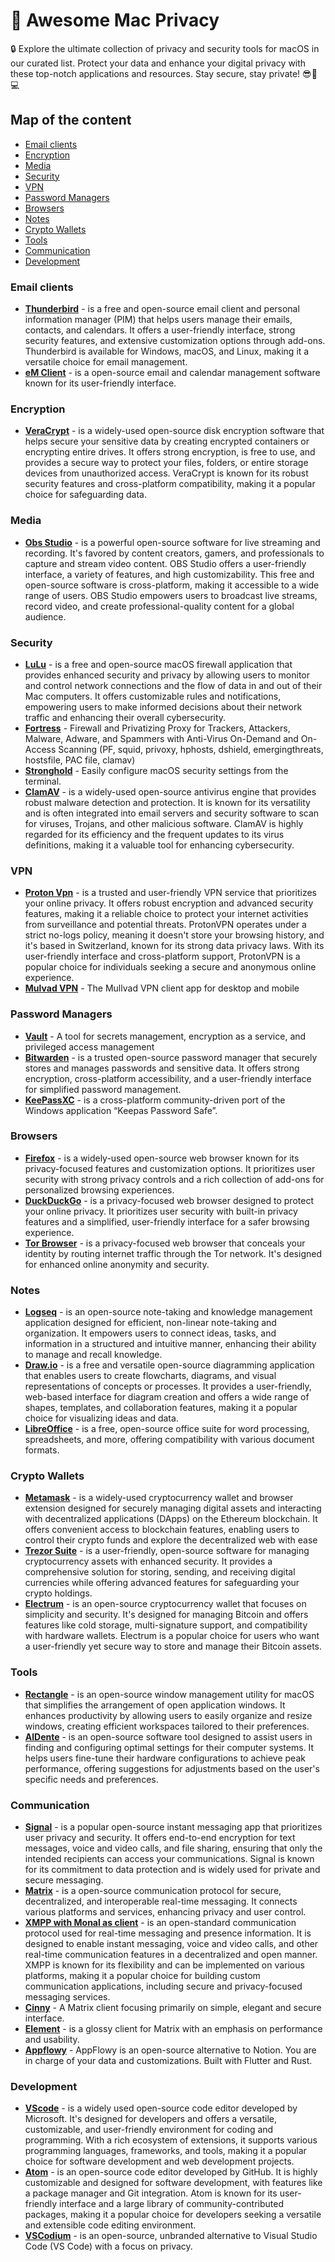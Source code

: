 # 🦄 Awesome Mac Privacy

🔒 Explore the ultimate collection of privacy and security tools for macOS in our curated list. Protect your data and enhance your digital privacy with these top-notch applications and resources. Stay secure, stay private! 😎🍏💻

## Map of the content
- [Email clients](#email-clients)
- [Encryption](#encryption)
- [Media](#media)
- [Security](#security)
- [VPN](#vpn)
- [Password Managers](#password-managers)
- [Browsers](#browsers)
- [Notes](#notes)
- [Crypto Wallets](#crypto-wallets)
- [Tools](#tools)
- [Communication](#communication)
- [Development](#developmemt)

### Email clients
- **[Thunderbird](https://www.thunderbird.net/)** - is a free and open-source email client and personal information manager (PIM) that helps users manage their emails, contacts, and calendars. It offers a user-friendly interface, strong security features, and extensive customization options through add-ons. Thunderbird is available for Windows, macOS, and Linux, making it a versatile choice for email management.
- **[eM Client](https://github.com/emclient)** - is a open-source email and calendar management software known for its user-friendly interface.
  
### Encryption
- **[VeraCrypt](https://github.com/veracrypt/VeraCrypt)** - is a widely-used open-source disk encryption software that helps secure your sensitive data by creating encrypted containers or encrypting entire drives. It offers strong encryption, is free to use, and provides a secure way to protect your files, folders, or entire storage devices from unauthorized access. VeraCrypt is known for its robust security features and cross-platform compatibility, making it a popular choice for safeguarding data.
  
### Media
- **[Obs Studio](https://github.com/obsproject/obs-studio)** - is a powerful open-source software for live streaming and recording. It's favored by content creators, gamers, and professionals to capture and stream video content. OBS Studio offers a user-friendly interface, a variety of features, and high customizability. This free and open-source software is cross-platform, making it accessible to a wide range of users. OBS Studio empowers users to broadcast live streams, record video, and create professional-quality content for a global audience.
  
### Security
- **[LuLu](https://github.com/objective-see/LuLu)** - is a free and open-source macOS firewall application that provides enhanced security and privacy by allowing users to monitor and control network connections and the flow of data in and out of their Mac computers. It offers customizable rules and notifications, empowering users to make informed decisions about their network traffic and enhancing their overall cybersecurity.
- **[Fortress](https://github.com/essandess/macOS-Fortress)** - Firewall and Privatizing Proxy for Trackers, Attackers, Malware, Adware, and Spammers with Anti-Virus On-Demand and On-Access Scanning (PF, squid, privoxy, hphosts, dshield, emergingthreats, hostsfile, PAC file, clamav)
- **[Stronghold](https://github.com/alichtman/stronghold)** - Easily configure macOS security settings from the terminal.
- **[ClamAV](https://github.com/Cisco-Talos/clamav)** - is a widely-used open-source antivirus engine that provides robust malware detection and protection. It is known for its versatility and is often integrated into email servers and security software to scan for viruses, Trojans, and other malicious software. ClamAV is highly regarded for its efficiency and the frequent updates to its virus definitions, making it a valuable tool for enhancing cybersecurity.
  
### VPN
- **[Proton Vpn](https://github.com/ProtonVPN)** - is a trusted and user-friendly VPN service that prioritizes your online privacy. It offers robust encryption and advanced security features, making it a reliable choice to protect your internet activities from surveillance and potential threats. ProtonVPN operates under a strict no-logs policy, meaning it doesn't store your browsing history, and it's based in Switzerland, known for its strong data privacy laws. With its user-friendly interface and cross-platform support, ProtonVPN is a popular choice for individuals seeking a secure and anonymous online experience.
- **[Mulvad VPN](https://github.com/mullvad/mullvadvpn-app)** - The Mullvad VPN client app for desktop and mobile
  
### Password Managers
- **[Vault](https://github.com/hashicorp/vault)** - A tool for secrets management, encryption as a service, and privileged access management
- **[Bitwarden](https://github.com/bitwarden)** - is a trusted open-source password manager that securely stores and manages passwords and sensitive data. It offers strong encryption, cross-platform accessibility, and a user-friendly interface for simplified password management.
- **[KeePassXC](https://github.com/keepassxreboot/keepassxc)** - is a cross-platform community-driven port of the Windows application “Keepas Password Safe”.
  
### Browsers
- **[Firefox](https://www.mozilla.org/en-US/firefox/new/)** - is a widely-used open-source web browser known for its privacy-focused features and customization options. It prioritizes user security with strong privacy controls and a rich collection of add-ons for personalized browsing experiences.
- **[DuckDuckGo](https://duckduckgo.com/)** - is a privacy-focused web browser designed to protect your online privacy. It prioritizes user security with built-in privacy features and a simplified, user-friendly interface for a safer browsing experience.
- **[Tor Browser](https://www.torproject.org/download/)** - is a privacy-focused web browser that conceals your identity by routing internet traffic through the Tor network. It's designed for enhanced online anonymity and security.
  
### Notes
- **[Logseq](https://logseq.com/)** - is an open-source note-taking and knowledge management application designed for efficient, non-linear note-taking and organization. It empowers users to connect ideas, tasks, and information in a structured and intuitive manner, enhancing their ability to manage and recall knowledge.
- **[Draw.io](https://github.com/jgraph/drawio)** - is a free and versatile open-source diagramming application that enables users to create flowcharts, diagrams, and visual representations of concepts or processes. It provides a user-friendly, web-based interface for diagram creation and offers a wide range of shapes, templates, and collaboration features, making it a popular choice for visualizing ideas and data.
- **[LibreOffice](https://www.libreoffice.org/)** - is a free, open-source office suite for word processing, spreadsheets, and more, offering compatibility with various document formats.
  
### Crypto Wallets
- **[Metamask](https://metamask.io)** - is a widely-used cryptocurrency wallet and browser extension designed for securely managing digital assets and interacting with decentralized applications (DApps) on the Ethereum blockchain. It offers convenient access to blockchain features, enabling users to control their crypto funds and explore the decentralized web with ease
- **[Trezor Suite](https://trezor.io/trezor-suite)** - is a user-friendly, open-source software for managing cryptocurrency assets with enhanced security. It provides a comprehensive solution for storing, sending, and receiving digital currencies while offering advanced features for safeguarding your crypto holdings.
- **[Electrum](https://github.com/spesmilo/electrum)** - is an open-source cryptocurrency wallet that focuses on simplicity and security. It's designed for managing Bitcoin and offers features like cold storage, multi-signature support, and compatibility with hardware wallets. Electrum is a popular choice for users who want a user-friendly yet secure way to store and manage their Bitcoin assets.
  
### Tools
- **[Rectangle](https://github.com/rxhanson/Rectangle)** - is an open-source window management utility for macOS that simplifies the arrangement of open application windows. It enhances productivity by allowing users to easily organize and resize windows, creating efficient workspaces tailored to their preferences.
- **[AlDente](https://github.com/AppHouseKitchen/AlDente-Charge-Limiter)** - is an open-source software tool designed to assist users in finding and configuring optimal settings for their computer systems. It helps users fine-tune their hardware configurations to achieve peak performance, offering suggestions for adjustments based on the user's specific needs and preferences.
  
### Communication
- **[Signal](https://github.com/signalapp)** - is a popular open-source instant messaging app that prioritizes user privacy and security. It offers end-to-end encryption for text messages, voice and video calls, and file sharing, ensuring that only the intended recipients can access your communications. Signal is known for its commitment to data protection and is widely used for private and secure messaging.
- **[Matrix](https://matrix.org/)** - is a open-source communication protocol for secure, decentralized, and interoperable real-time messaging. It connects various platforms and services, enhancing privacy and user control.
- **[XMPP with Monal as client](https://xmpp.org/)** - is an open-standard communication protocol used for real-time messaging and presence information. It is designed to enable instant messaging, voice and video calls, and other real-time communication features in a decentralized and open manner. XMPP is known for its flexibility and can be implemented on various platforms, making it a popular choice for building custom communication applications, including secure and privacy-focused messaging services.
- **[Cinny](https://github.com/cinnyapp/cinny)** - A Matrix client focusing primarily on simple, elegant and secure interface.
- **[Element](https://github.com/vector-im/element-web)** - is a glossy client for Matrix with an emphasis on performance and usability.
- **[Appflowy](https://github.com/AppFlowy-IO/AppFlowy)** - AppFlowy is an open-source alternative to Notion. You are in charge of your data and customizations. Built with Flutter and Rust.
  
### Development
- **[VScode](https://github.com/microsoft/vscode)** - is a widely used open-source code editor developed by Microsoft. It's designed for developers and offers a versatile, customizable, and user-friendly environment for coding and programming. With a rich ecosystem of extensions, it supports various programming languages, frameworks, and tools, making it a popular choice for software development and web development projects.
- **[Atom](https://github.com/atom/atom)** - is an open-source code editor developed by GitHub. It is highly customizable and designed for software development, with features like a package manager and Git integration. Atom is known for its user-friendly interface and a large library of community-contributed packages, making it a popular choice for developers seeking a versatile and extensible code editing environment.
- **[VSCodium](https://github.com/VSCodium/vscodium)** - is an open-source, unbranded alternative to Visual Studio Code (VS Code) with a focus on privacy.
